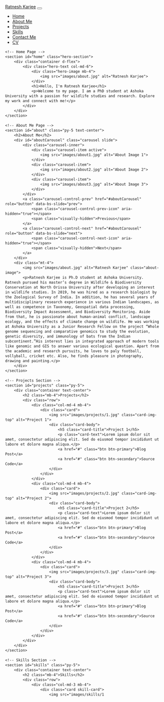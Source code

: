 <!DOCTYPE html>
<html lang="en">
<head>
    <meta charset="UTF-8">
    <meta name="viewport" content="width=device-width, initial-scale=1.0">
    <title>Portfolio | Ratnesh Karjee</title>
    <link rel="stylesheet" href="https://stackpath.bootstrapcdn.com/bootstrap/5.3.0/css/bootstrap.min.css">
    <link rel="stylesheet" href="https://cdnjs.cloudflare.com/ajax/libs/font-awesome/6.0.0-beta3/css/all.min.css">
    <style>
        .hero-section {
            background: url('images/hero-bg.jpg') no-repeat center center/cover;
            height: 100vh;
            display: flex;
            align-items: center;
            position: relative;
            overflow: hidden;
        }
        .hero-section::before {
            content: "";
            position: absolute;
            top: 0;
            left: 0;
            width: 100%;
            height: 100%;
            background: url('images/header-image1.jpg') no-repeat center center/cover;
            opacity: 0.5;
            z-index: 1;
        }
        .hero-section::after {
            content: "";
            position: absolute;
            top: 0;
            left: 0;
            width: 100%;
            height: 100%;
            background: url('images/header-image2.jpg') no-repeat center center/cover;
            opacity: 0.3;
            z-index: 2;
        }
        .hero-text {
            color: white;
            position: relative;
            z-index: 3;
        }
        .hero-image img {
            border-radius: 50%;
            border: 5px solid #fff;
            width: 150px;
            height: 150px;
            object-fit: cover;
        }
        .about-image {
            border-radius: 50%;
            border: 5px solid #000;
            width: 150px;
            height: 150px;
            object-fit: cover;
        }
        .card-img-top {
            height: 180px;
            object-fit: cover;
        }
        .skill-card img {
            width: 100px;
            height: 100px;
        }
        .contact-icon {
            background-color: pink;
            border-radius: 50%;
            padding: 10px;
            margin: 5px;
            display: inline-block;
            color: white;
        }
        .contact-icon:hover {
            background-color: #e91e63;
            cursor: pointer;
        }
        .contact-section {
            background-color: #333;
            color: white;
            padding: 50px 0;
        }
    </style>
</head>
<body>
    <!-- Header Navigation -->
    <nav class="navbar navbar-expand-lg navbar-dark bg-dark">
        <div class="container">
            <a class="navbar-brand" href="#">Ratnesh Karjee</a>
            <button class="navbar-toggler" type="button" data-bs-toggle="collapse" data-bs-target="#navbarNav" aria-controls="navbarNav" aria-expanded="false" aria-label="Toggle navigation">
                <span class="navbar-toggler-icon"></span>
            </button>
            <div class="collapse navbar-collapse" id="navbarNav">
                <ul class="navbar-nav ms-auto">
                    <li class="nav-item">
                        <a class="nav-link" href="#home">Home</a>
                    </li>
                    <li class="nav-item">
                        <a class="nav-link" href="#about">About Me</a>
                    </li>
                    <li class="nav-item">
                        <a class="nav-link" href="#projects">Projects</a>
                    </li>
                    <li class="nav-item">
                        <a class="nav-link" href="#skills">Skills</a>
                    </li>
                    <li class="nav-item">
                        <a class="nav-link" href="#contact">Contact Me</a>
                    </li>
                    <li class="nav-item">
                        <a class="nav-link" href="#cv">CV</a>
                    </li>
                </ul>
            </div>
        </div>
    </nav>

    <!-- Home Page -->
    <section id="home" class="hero-section">
        <div class="container d-flex">
            <div class="hero-text col-md-6">
                <div class="hero-image mb-4">
                    <img src="images/about.jpg" alt="Ratnesh Karjee">
                </div>
                <h1>Hello, I'm Ratnesh Karjee</h1>
                <p>Welcome to my page. I am a PhD student at Ashoka University with a passion for wildlife studies and research. Explore my work and connect with me!</p>
            </div>
        </div>
    </section>

    <!-- About Me Page -->
    <section id="about" class="py-5 text-center">
        <h2>About Me</h2>
        <div id="aboutCarousel" class="carousel slide">
            <div class="carousel-inner">
                <div class="carousel-item active">
                    <img src="images/about1.jpg" alt="About Image 1">
                </div>
                <div class="carousel-item">
                    <img src="images/about2.jpg" alt="About Image 2">
                </div>
                <div class="carousel-item">
                    <img src="images/about3.jpg" alt="About Image 3">
                </div>
            </div>
            <a class="carousel-control-prev" href="#aboutCarousel" role="button" data-bs-slide="prev">
                <span class="carousel-control-prev-icon" aria-hidden="true"></span>
                <span class="visually-hidden">Previous</span>
            </a>
            <a class="carousel-control-next" href="#aboutCarousel" role="button" data-bs-slide="next">
                <span class="carousel-control-next-icon" aria-hidden="true"></span>
                <span class="visually-hidden">Next</span>
            </a>
        </div>
        <div class="mt-4">
            <img src="images/about.jpg" alt="Ratnesh Karjee" class="about-image">
            <p>Ratnesh Karjee is Ph.D student at Ashoka University. Ratnesh pursued his master’s degree in Wildlife & Biodiversity Conservation at North Orissa University after developing an interest in wildlife studies. In 2019, he was hired as a research biologist by the Zoological Survey of India. In addition, he has several years of multidisciplinary research experience in various Indian landscapes, as well as competence in Taxonomy, Geospatial data processing, Biodiversity Impact Assessment, and Biodiversity Monitoring. Aside from that, he is passionate about human-animal conflict, landscape ecology, and the effects of climate change on wildlife. He was working at Ashoka University as a Junior Research Fellow on the project “Whole genome sequencing and comparative genomics to study the evolution, genetic diversity, and immunology of bats from the Indian subcontinent.”His interest lies in integrated approach of modern tools like genomic and GIS to answer various ecological question. Apart from the academic and research pursuits, he loves to paly football, vollyball, cricket etc. Also, he finds pleasure in photography, drawing and painting.</p>
        </div>
    </section>

    <!-- Projects Section -->
    <section id="projects" class="py-5">
        <div class="container text-center">
            <h2 class="mb-4">Projects</h2>
            <div class="row">
                <div class="col-md-4 mb-4">
                    <div class="card">
                        <img src="images/projects/1.jpg" class="card-img-top" alt="Project 1">
                        <div class="card-body">
                            <h5 class="card-title">Project 1</h5>
                            <p class="card-text">Lorem ipsum dolor sit amet, consectetur adipiscing elit. Sed do eiusmod tempor incididunt ut labore et dolore magna aliqua.</p>
                            <a href="#" class="btn btn-primary">Blog Post</a>
                            <a href="#" class="btn btn-secondary">Source Code</a>
                        </div>
                    </div>
                </div>
                <div class="col-md-4 mb-4">
                    <div class="card">
                        <img src="images/projects/2.jpg" class="card-img-top" alt="Project 2">
                        <div class="card-body">
                            <h5 class="card-title">Project 2</h5>
                            <p class="card-text">Lorem ipsum dolor sit amet, consectetur adipiscing elit. Sed do eiusmod tempor incididunt ut labore et dolore magna aliqua.</p>
                            <a href="#" class="btn btn-primary">Blog Post</a>
                            <a href="#" class="btn btn-secondary">Source Code</a>
                        </div>
                    </div>
                </div>
                <div class="col-md-4 mb-4">
                    <div class="card">
                        <img src="images/projects/3.jpg" class="card-img-top" alt="Project 3">
                        <div class="card-body">
                            <h5 class="card-title">Project 3</h5>
                            <p class="card-text">Lorem ipsum dolor sit amet, consectetur adipiscing elit. Sed do eiusmod tempor incididunt ut labore et dolore magna aliqua.</p>
                            <a href="#" class="btn btn-primary">Blog Post</a>
                            <a href="#" class="btn btn-secondary">Source Code</a>
                        </div>
                    </div>
                </div>
            </div>
        </div>
    </section>

    <!-- Skills Section -->
    <section id="skills" class="py-5">
        <div class="container text-center">
            <h2 class="mb-4">Skills</h2>
            <div class="row">
                <div class="col-md-3 mb-4">
                    <div class="card skill-card">
                        <img src="images/skills/1
